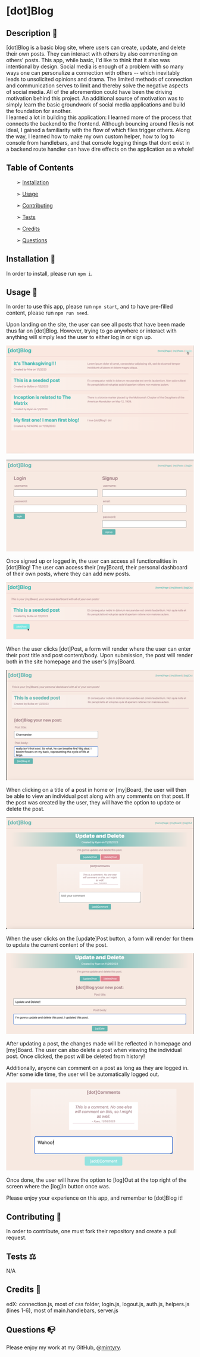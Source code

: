 
# \[dot\]Blog

## Description 📰

\[dot\]Blog is a basic blog site, where users can create, update, and delete their own posts. They can interact with others by also commenting on others' posts. This app, while basic, I'd like to think that it also was intentional by design. Social media is enough of a problem with so many ways one can personalize a connection with others -- which inevitably leads to unsolicited opinions and drama. The limited methods of connection and communication serves to limit and thereby solve the negative aspects of social media. All of the aforemention could have been the driving motivation behind this project. An additional source of motivation was to simply learn the basic groundwork of social media applications and build the foundation for another.  
I learned a lot in building this application: I learned more of the process that connects the backend to the frontend. Although bouncing around files is not ideal, I gained a familiarity with the flow of which files trigger others. Along the way, I learned how to make my own custom helper, how to log to console from handlebars, and that console logging things that dont exist in a backend route handler can have dire effects on the application as a whole!


## Table of Contents

&nbsp;&nbsp;&nbsp;&nbsp;&nbsp;&nbsp; ➣ [Installation](#Installation)

&nbsp;&nbsp;&nbsp;&nbsp;&nbsp;&nbsp; ➣ [Usage](#Usage)


&nbsp;&nbsp;&nbsp;&nbsp;&nbsp;&nbsp; ➣ [Contributing](#Contributing)

&nbsp;&nbsp;&nbsp;&nbsp;&nbsp;&nbsp; ➣ [Tests](#Tests)

&nbsp;&nbsp;&nbsp;&nbsp;&nbsp;&nbsp; ➣ [Credits](#Credits)

&nbsp;&nbsp;&nbsp;&nbsp;&nbsp;&nbsp; ➣ [Questions](#Questions)


<a id="Installation"></a>
## Installation 🔌

In order to install, please run `npm i`.


<a id="Usage"></a>
## Usage 🧮

In order to use this app, please run `npm start`, and to have pre-filled content, please run `npm run seed`.  

Upon landing on the site, the user can see all posts that have been made thus far on \[dot\]Blog. However, trying to go anywhere or interact with anything will simply lead the user to either log in or sign up.

![User can only see posts on homepage but cannot do anything unless they log in or sign up.](./images/dbhome.png)  

![Log in or sign up. There is no other choice.](./images/dblogin.png)  

Once signed up or logged in, the user can access all functionalities in \[dot\]Blog!
The user can access their \[my\]Board, their personal dashboard of their own posts, where they can add new posts.  

![In the user's [my]Board, they can see their own posts and have the option to make a new post](./images/dbboard.png)  

When the user clicks \[dot\]Post, a form will render where the user can enter their post title and post content/body. Upon submission, the post will render both in the site homepage and the user's \[my\]Board.  

![Form for making a new post.](./images/dbnewpost.png)  

When clicking on a title of a post in home or \[my\]Board, the user will then be able to view an individual post along with any comments on that post. If the post was created by the user, they will have the option to update or delete the post.  

![Individual \[dot\]Blog post.](./images/dbsinglepost.png)

When the user clicks on the \[update\]Post button, a form will render for them to update the current content of the post.  

![Updating a post.](./images/dbupdate.png)  

After updating a post, the changes made will be reflected in homepage and \[my\]Board.
The user can also delete a post when viewing the individual post. Once clicked, the post will be deleted from history!

Additionally, anyone can comment on a post as long as they are logged in. After some idle time, the user will be automatically logged out.

![Add comment to a post.](./images/dbcomment.png)

Once done, the user will have the option to \[log\]Out at the top right of the screen where the \[log\]In button once was.  

Please enjoy your experience on this app, and remember to \[dot\]Blog it!


<a id="Contributing"></a>
## Contributing 🍴

In order to contribute, one must fork their repository and create a pull request.


<a id="Tests"></a>
## Tests ⚖️

N/A


<a id="Credits"></a>
 ## Credits 🤝
  edX: connection.js, most of css folder, login.js, logout.js, auth.js, helpers.js (lines 1-6), most of main.handlebars, server.js


<a id="Questions"></a>
## Questions 📭

Please enjoy my work at my GitHub, @[mintyry](https://github.com/mintyry).
